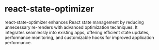 # react-state-optimizer
react-state-optimizer enhances React state management by reducing unnecessary re-renders with advanced optimization techniques. It integrates seamlessly into existing apps, offering efficient state updates, performance monitoring, and customizable hooks for improved application performance.
